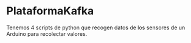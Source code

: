 # PlataformaKafka
Tenemos 4 scripts de python que recogen datos de los sensores de un Arduino para recolectar valores.

